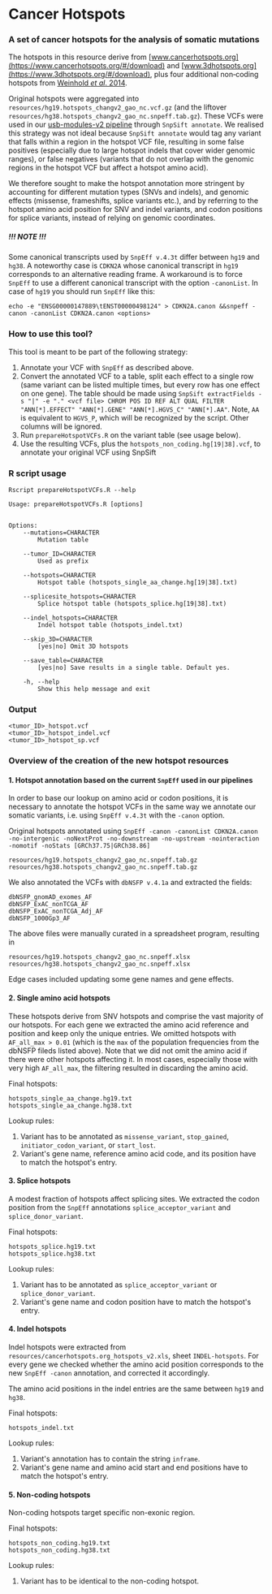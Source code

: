 # Cancer Hotspots

### A set of cancer hotspots for the analysis of somatic mutations

The hotspots in this resource derive from [www.cancerhotspots.org](https://www.cancerhotspots.org/#/download) and [www.3dhotspots.org](https://www.3dhotspots.org/#/download), plus four additional non‑coding hotspots from [Weinhold *et al*. 2014](https://www.ncbi.nlm.nih.gov/pmc/articles/PMC4217527/).

Original hotspots were aggregated into `resources/hg19.hotspots_changv2_gao_nc.vcf.gz` (and the liftover `resources/hg38.hotspots_changv2_gao_nc.snpeff.tab.gz`). These VCFs were used in our [usb-modules-v2 pipeline](https://github.com/charlottekyng/usb-modules-v2) through `SnpSift annotate`. We realised this strategy was not ideal because `SnpSift annotate` would tag any variant that falls within a region in the hotspot VCF file, resulting in some false positives (especially due to large hotspot indels that cover wider genomic ranges), or false negatives (variants that do not overlap with the genomic regions in the hotspot VCF but affect a hotspot amino acid).

We therefore sought to make the hotspot annotation more stringent by accounting for different mutation types (SNVs and indels), and genomic effects (missense, frameshifts, splice variants etc.), and by referring to the hotspot amino acid position for SNV and indel variants, and codon positions for splice variants, instead of relying on genomic coordinates.

##### !!! NOTE !!!
Some canonical transcripts used by `SnpEff v.4.3t` differ between `hg19` and `hg38`. A noteworthy case is `CDKN2A` whose canonical transcript in `hg19` corresponds to an alternative reading frame. A workaround is to force `SnpEff` to use a different canonical transcript with the option `-canonList`. In case of `hg19` you should run `SnpEff` like this:
```
echo -e "ENSG00000147889\tENST00000498124" > CDKN2A.canon &&snpeff -canon -canonList CDKN2A.canon <options>
```

### How to use this tool?
This tool is meant to be part of the following strategy:
1. Annotate your VCF with `SnpEff` as described above.
2. Convert the annotated VCF to a table, split each effect to a single row (same variant can be listed multiple times, but every row has one effect on one gene).
The table should be made using `SnpSift extractFields -s "|" -e "." <vcf file> CHROM POS ID REF ALT QUAL FILTER "ANN[*].EFFECT" "ANN[*].GENE" "ANN[*].HGVS_C" "ANN[*].AA"`. Note, `AA` is equivalent to `HGVS_P`, which will be recognized by the script. Other columns will be ignored.
3. Run `prepareHotspotVCFs.R` on the variant table (see usage below).
4. Use the resulting VCFs, plus the `hotspots_non_coding.hg[19|38].vcf`, to annotate your original VCF using SnpSift

### R script usage
`Rscript prepareHotspotVCFs.R --help`
```
Usage: prepareHotspotVCFs.R [options]


Options:
	--mutations=CHARACTER
		Mutation table

	--tumor_ID=CHARACTER
		Used as prefix

	--hotspots=CHARACTER
		Hotspot table (hotspots_single_aa_change.hg[19|38].txt)

	--splicesite_hotspots=CHARACTER
		Splice hotspot table (hotspots_splice.hg[19|38].txt)

	--indel_hotspots=CHARACTER
		Indel hotspot table (hotspots_indel.txt)

	--skip_3D=CHARACTER
		[yes|no] Omit 3D hotspots

	--save_table=CHARACTER
		[yes|no] Save results in a single table. Default yes.

	-h, --help
		Show this help message and exit
```

### Output
```
<tumor_ID>_hotspot.vcf
<tumor_ID>_hotspot_indel.vcf
<tumor_ID>_hotspot_sp.vcf
```

### Overview of the creation of the new hotspot resources
#### 1. Hotspot annotation based on the current `SnpEff` used in our pipelines
In order to base our lookup on amino acid or codon positions, it is necessary to annotate the hotspot VCFs in the same way we annotate our somatic variants, i.e. using `SnpEff v.4.3t` with the `-canon` option.

Original hotspots annotated using `SnpEff -canon -canonList CDKN2A.canon -no-intergenic -noNextProt -no-downstream -no-upstream -nointeraction -nomotif -noStats [GRCh37.75|GRCh38.86]`
```
resources/hg19.hotspots_changv2_gao_nc.snpeff.tab.gz
resources/hg38.hotspots_changv2_gao_nc.snpeff.tab.gz
```
We also annotated the VCFs with `dbNSFP v.4.1a` and extracted the fields:
```
dbNSFP_gnomAD_exomes_AF
dbNSFP_ExAC_nonTCGA_AF
dbNSFP_ExAC_nonTCGA_Adj_AF
dbNSFP_1000Gp3_AF
```

The above files were manually curated in a spreadsheet program, resulting in
```
resources/hg19.hotspots_changv2_gao_nc.snpeff.xlsx
resources/hg38.hotspots_changv2_gao_nc.snpeff.xlsx
```
Edge cases included updating some gene names and gene effects.

#### 2. Single amino acid hotspots
These hotspots derive from SNV hotspots and comprise the vast majority of our hotspots. For each gene we extracted the amino acid reference and position and keep only the unique entries.
We omitted hotspots with `AF_all_max > 0.01` (which is the `max` of the population frequencies from the dbNSFP fileds listed above). Note that we did not omit the amino acid if there were other hotspots affecting it. In most cases, especially those with very high `AF_all_max`, the filtering resulted in discarding the amino acid.

Final hotspots:
```
hotspots_single_aa_change.hg19.txt
hotspots_single_aa_change.hg38.txt
```

Lookup rules:
1. Variant has to be annotated as `missense_variant`, `stop_gained`, `initiator_codon_variant`, or `start_lost`.
2. Variant's gene name, reference amino acid code, and its position have to match the hotspot's entry.


#### 3. Splice hotspots
A modest fraction of hotspots affect splicing sites. We extracted the codon position from the `SnpEff` annotations `splice_acceptor_variant` and `splice_donor_variant`.

Final hotspots:
```
hotspots_splice.hg19.txt
hotspots_splice.hg38.txt
```

Lookup rules:
1. Variant has to be annotated as `splice_acceptor_variant` or `splice_donor_variant`.
2. Variant's gene name and codon position have to match the hotspot's entry.

#### 4. Indel hotspots
Indel hotspots were extracted from `resources/cancerhotspots.org_hotspots_v2.xls`, sheet `INDEL-hotspots`. For every gene we checked whether the amino acid position corresponds to the new `SnpEff -canon` annotation, and corrected it accordingly.

The amino acid positions in the indel entries are the same between `hg19` and `hg38`.

Final hotspots:
```
hotspots_indel.txt
```

Lookup rules:
1. Variant's annotation has to contain the string `inframe`.
2. Variant's gene name and amino acid start and end positions have to match the hotspot's entry.


#### 5. Non-coding hotspots
Non-coding hotspots target specific non-exonic region.

Final hotspots:
```
hotspots_non_coding.hg19.txt
hotspots_non_coding.hg38.txt
```

Lookup rules:
1. Variant has to be identical to the non-coding hotspot.

